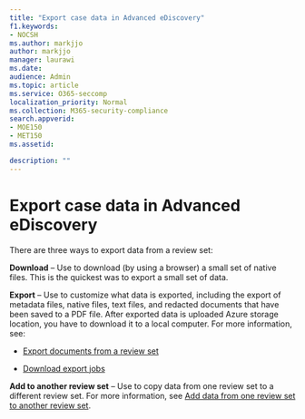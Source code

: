 ```yaml
---
title: "Export case data in Advanced eDiscovery"
f1.keywords:
- NOCSH
ms.author: markjjo
author: markjjo
manager: laurawi
ms.date: 
audience: Admin
ms.topic: article
ms.service: O365-seccomp
localization_priority: Normal
ms.collection: M365-security-compliance 
search.appverid: 
- MOE150
- MET150
ms.assetid: 

description: ""
---
```


# Export case data in Advanced eDiscovery

There are three ways to export data from a review set:

**Download** – Use to download (by using a browser) a small set of native files. This is the quickest was to export a small set of data.

**Export** – Use to customize what data is exported, including the export of metadata files, native files, text files, and redacted documents that have been saved to a PDF file. After exported data is uploaded Azure storage location, you have to download it to a local computer. For more information, see: 

   - [Export documents from a review set](export-documents-from-review-set.md)

   - [Download export jobs](download-export-jobs.md)

**Add to another review set** – Use to copy data from one review set to a different review set. For more information, see [Add data from one review set to another review set](add-data-to-review-set-from-another-review-set.md). 
